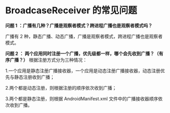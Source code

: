 # BroadcaseReceiver 的常见问题

**问题 1 ：广播有几种？广播是观察者模式？跨进程广播也是观察者模式吗？**

广播有 2 种，静态广播、动态广播，广播是观察者模式，跨进程广播也是观察者模式。

**问题 2 ： 两个应用同时注册一个广播，优先级都一样，哪个会先收到广播？（有序广播？）**
根据注册方式分为三种情况：

1.一个应用是静态注册广播接收器，一个应用是动态注册广播接收器，动态注册优先与静态注册收到广播；

2.两个都是动态注册，则根据注册的顺序依次收到广播；

3.两个都是静态注册，则根据 AndroidManifest.xml 文件中的广播接收器顺序依次收到广播。


